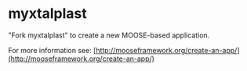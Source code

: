 myxtalplast
=====

"Fork myxtalplast" to create a new MOOSE-based application.

For more information see: [http://mooseframework.org/create-an-app/](http://mooseframework.org/create-an-app/)
